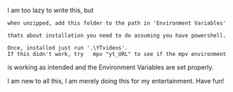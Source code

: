 I am too lazy to write this, but 

	when unzipped, add this folder to the path in 'Environment Variables'

	thats about installation you need to do assuming you have powershell.

	Once, installed just run '.\YTvideos'.
	If this didn't work, try   mpv "yt_URL" to see if the mpv environment
is working as intended and the Environment Variables are set properly.


I am new to all this, I am merely doing this for my entertainment.
Have fun!

